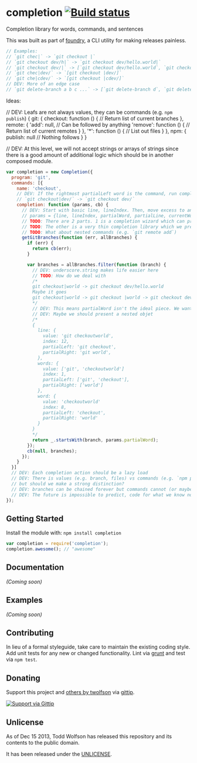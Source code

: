 # completion [![Build status](https://travis-ci.org/twolfson/completion.png?branch=master)](https://travis-ci.org/twolfson/completion)

Completion library for words, commands, and sentences

This was built as part of [foundry][], a CLI utility for making releases painless.

[foundry]: https://github.com/twolfson/foundry

```js
// Examples:
// `git chec|` -> `git checkout |`
// `git checkout dev/h|` -> `git checkout dev/hello.world|`
// `git checkout dev/|` -> [`git checkout dev/hello.world`, `git checkout dev/goodbye.moon`]
// `git chec|dev/` -> `[git checkout |dev/]`
// `git che|cdev/` -> `[git checkout |cdev/]`
// DEV: More of an edge case
// `git delete-branch a b c ...` -> [`git delete-branch d`, `git delete-branch e`, `git delete-branch f`]
```

Ideas:

// DEV: Leafs are not always values, they can be commands (e.g. `npm publish`)
{
  git: {
    checkout: function () {
      // Return list of current branches
    },
    remote: {
      'add': null, // Can be followed by anything
      'remove': function () {
        // Return list of current remotes
      }
    },
    '*': function () {
      // List out files
    }
  },
  npm: {
    publish: null // Nothing follows
  }
}

// DEV: At this level, we will not accept strings or arrays of strings since there is a good amount of additional logic which should be in another composed module.

```js
var completion = new Completion({
  program: 'git',
  commands: [{
    name: 'checkout',
    // DEV: If the rightmost partialLeft word is the command, run completion for it
    // `git checkout|dev/` -> `git checkout dev/`
    completion: function (params, cb) {
      // DEV: Start with basic line, lineIndex. Then, move excess to another lib.
      // params = {line, lineIndex, partialWord, partialLine, currentWord, currentWordIndex, words, wordsIndex}
      // TODO: There are 2 parts. 1 is a completion wizard which can predict good matches.
      // TODO: The other is a very thin completion library which we present here
      // TODO: What about nested commands (e.g. `git remote add`)
      getGitBranches(function (err, allBranches) {
        if (err) {
          return cb(err);
        }

        var branches = allBranches.filter(function (branch) {
          // DEV: underscore.string makes life easier here
          // TODO: How do we deal with
          /*
          git checkout|world -> git checkout dev/hello.world
          Maybe it goes
          git checkout|world -> git checkout |world -> git checkout dev/hello.|world
          */
          // DEV: This means partialWord isn't the ideal piece. We want both parts of the word (leftPartial, rightPartial).
          // DEV: Maybe we should present a nested objet
          /*
          {
            line: {
              value: 'git checkoutworld',
              index: 12,
              partialLeft: 'git checkout',
              partialRight: 'git world',
            },
            words: {
              value: ['git', 'checkoutworld']
              index: 1,
              partialLeft: ['git', 'checkout'],
              partialRight: ['world']
            },
            word: {
              value: 'checkoutworld'
              index: 8,
              partialLeft: 'checkout',
              partialRight: 'world'
            }
          }
          */
          return _.startsWith(branch, params.partialWord);
        });
        cb(null, branches);
      });
    }
  }]
  // DEV: Each completion action should be a lazy load
  // DEV: There is values (e.g. branch, files) vs commands (e.g. `npm publish`)
  // but should we make a strong distinction?
  // DEV: branches can be chained forever but commands cannot (or maybe I am being short sighted)
  // DEV: The future is impossible to predict, code for what we know now. Solve for 80/20
});
```

## Getting Started
Install the module with: `npm install completion`

```javascript
var completion = require('completion');
completion.awesome(); // "awesome"
```

## Documentation
_(Coming soon)_

## Examples
_(Coming soon)_

## Contributing
In lieu of a formal styleguide, take care to maintain the existing coding style. Add unit tests for any new or changed functionality. Lint via [grunt](https://github.com/gruntjs/grunt) and test via `npm test`.

## Donating
Support this project and [others by twolfson][gittip] via [gittip][].

[![Support via Gittip][gittip-badge]][gittip]

[gittip-badge]: https://rawgithub.com/twolfson/gittip-badge/master/dist/gittip.png
[gittip]: https://www.gittip.com/twolfson/

## Unlicense
As of Dec 15 2013, Todd Wolfson has released this repository and its contents to the public domain.

It has been released under the [UNLICENSE][].

[UNLICENSE]: UNLICENSE
